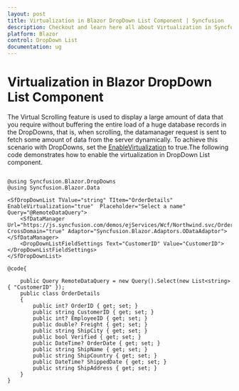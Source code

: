 ```yaml
---
layout: post
title: Virtualization in Blazor DropDown List Component | Syncfusion
description: Checkout and learn here all about Virtualization in Syncfusion Blazor DropDown List component and much more.
platform: Blazor
control: DropDown List
documentation: ug
---
```


# Virtualization in Blazor DropDown List Component

The Virtual Scrolling feature is used to display a large amount of data that you require without buffering the entire load of a huge database records in the DropDowns, that is, when scrolling, the datamanager request is sent to fetch some amount of data from the server dynamically. To achieve this scenario with DropDowns, set the [EnableVirtualization](https://help.syncfusion.com/cr/blazor/Syncfusion.Blazor.DropDowns.SfDropDownList-2.html#Syncfusion_Blazor_DropDowns_SfDropDownList_2_EnableVirtualization) to true.The following code demonstrates how to enable the virtualization in DropDown List component.

```cshtml

@using Syncfusion.Blazor.DropDowns
@using Syncfusion.Blazor.Data 

<SfDropDownList TValue="string" TItem="OrderDetails" EnableVirtualization="true"  Placeholder="Select a name" Query="@RemoteDataQuery">
    <SfDataManager Url="https://js.syncfusion.com/demos/ejServices/Wcf/Northwind.svc/Orders" CrossDomain="true" Adaptor="Syncfusion.Blazor.Adaptors.ODataAdaptor"></SfDataManager>
    <DropDownListFieldSettings Text="CustomerID" Value="CustomerID"></DropDownListFieldSettings>
</SfDropDownList>

@code{

    public Query RemoteDataQuery = new Query().Select(new List<string> { "CustomerID" });
    public class OrderDetails
    {
        public int? OrderID { get; set; }
        public string CustomerID { get; set; }
        public int? EmployeeID { get; set; }
        public double? Freight { get; set; }
        public string ShipCity { get; set; }
        public bool Verified { get; set; }
        public DateTime? OrderDate { get; set; }
        public string ShipName { get; set; }
        public string ShipCountry { get; set; }
        public DateTime? ShippedDate { get; set; }
        public string ShipAddress { get; set; }
    }
}
```



